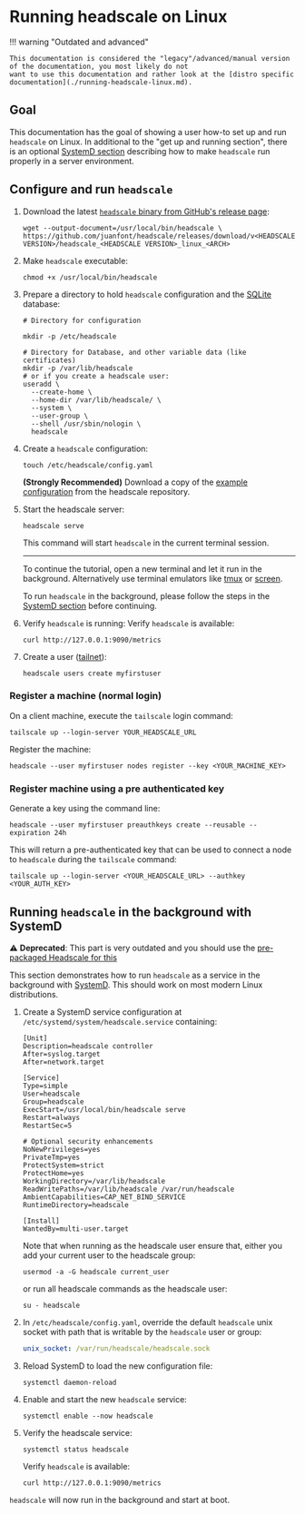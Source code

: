 # Running headscale on Linux

!!! warning "Outdated and advanced"

    This documentation is considered the "legacy"/advanced/manual version of the documentation, you most likely do not
    want to use this documentation and rather look at the [distro specific documentation](./running-headscale-linux.md).

## Goal

This documentation has the goal of showing a user how-to set up and run `headscale` on Linux.
In additional to the "get up and running section", there is an optional [SystemD section](#running-headscale-in-the-background-with-systemd)
describing how to make `headscale` run properly in a server environment.

## Configure and run `headscale`

1. Download the latest [`headscale` binary from GitHub's release page](https://github.com/juanfont/headscale/releases):

    ```shell
    wget --output-document=/usr/local/bin/headscale \
    https://github.com/juanfont/headscale/releases/download/v<HEADSCALE VERSION>/headscale_<HEADSCALE VERSION>_linux_<ARCH>
    ```

1. Make `headscale` executable:

    ```shell
    chmod +x /usr/local/bin/headscale
    ```

1. Prepare a directory to hold `headscale` configuration and the [SQLite](https://www.sqlite.org/) database:

    ```shell
    # Directory for configuration

    mkdir -p /etc/headscale

    # Directory for Database, and other variable data (like certificates)
    mkdir -p /var/lib/headscale
    # or if you create a headscale user:
    useradd \
      --create-home \
      --home-dir /var/lib/headscale/ \
      --system \
      --user-group \
      --shell /usr/sbin/nologin \
      headscale
    ```

1. Create a `headscale` configuration:

    ```shell
    touch /etc/headscale/config.yaml
    ```

    **(Strongly Recommended)** Download a copy of the [example configuration](https://github.com/juanfont/headscale/blob/main/config-example.yaml) from the headscale repository.

1. Start the headscale server:

    ```shell
    headscale serve
    ```

    This command will start `headscale` in the current terminal session.

    ---

    To continue the tutorial, open a new terminal and let it run in the background.
    Alternatively use terminal emulators like [tmux](https://github.com/tmux/tmux) or [screen](https://www.gnu.org/software/screen/).

    To run `headscale` in the background, please follow the steps in the [SystemD section](#running-headscale-in-the-background-with-systemd) before continuing.

1. Verify `headscale` is running:
  Verify `headscale` is available:

    ```shell
    curl http://127.0.0.1:9090/metrics
    ```

1. Create a user ([tailnet](https://tailscale.com/kb/1136/tailnet/)):

    ```shell
    headscale users create myfirstuser
    ```

### Register a machine (normal login)

On a client machine, execute the `tailscale` login command:

```shell
tailscale up --login-server YOUR_HEADSCALE_URL
```

Register the machine:

```shell
headscale --user myfirstuser nodes register --key <YOUR_MACHINE_KEY>
```

### Register machine using a pre authenticated key

Generate a key using the command line:

```shell
headscale --user myfirstuser preauthkeys create --reusable --expiration 24h
```

This will return a pre-authenticated key that can be used to connect a node to `headscale` during the `tailscale` command:

```shell
tailscale up --login-server <YOUR_HEADSCALE_URL> --authkey <YOUR_AUTH_KEY>
```

## Running `headscale` in the background with SystemD

:warning: **Deprecated**: This part is very outdated and you should use the [pre-packaged Headscale for this](./running-headscale-linux.md)

This section demonstrates how to run `headscale` as a service in the background with [SystemD](https://www.freedesktop.org/wiki/Software/systemd/).
This should work on most modern Linux distributions.

1. Create a SystemD service configuration at `/etc/systemd/system/headscale.service` containing:

    ```systemd
    [Unit]
    Description=headscale controller
    After=syslog.target
    After=network.target

    [Service]
    Type=simple
    User=headscale
    Group=headscale
    ExecStart=/usr/local/bin/headscale serve
    Restart=always
    RestartSec=5

    # Optional security enhancements
    NoNewPrivileges=yes
    PrivateTmp=yes
    ProtectSystem=strict
    ProtectHome=yes
    WorkingDirectory=/var/lib/headscale
    ReadWritePaths=/var/lib/headscale /var/run/headscale
    AmbientCapabilities=CAP_NET_BIND_SERVICE
    RuntimeDirectory=headscale

    [Install]
    WantedBy=multi-user.target
    ```

    Note that when running as the headscale user ensure that, either you add your current user to the headscale group:

    ```shell
    usermod -a -G headscale current_user
    ```

    or run all headscale commands as the headscale user:

    ```shell
    su - headscale
    ```

1. In `/etc/headscale/config.yaml`, override the default `headscale` unix socket with path that is writable by the `headscale` user or group:

    ```yaml
    unix_socket: /var/run/headscale/headscale.sock
    ```

1. Reload SystemD to load the new configuration file:

    ```shell
    systemctl daemon-reload
    ```

1. Enable and start the new `headscale` service:

    ```shell
    systemctl enable --now headscale
    ```

1. Verify the headscale service:

    ```shell
    systemctl status headscale
    ```

    Verify `headscale` is available:

    ```shell
    curl http://127.0.0.1:9090/metrics
    ```

`headscale` will now run in the background and start at boot.
